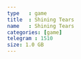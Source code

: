 ```yaml
---
type   : game
title  : Shining Tears
name   : Shining Tears
categories: [game]
telegram : 1510
size: 1.0 GB
---
```




